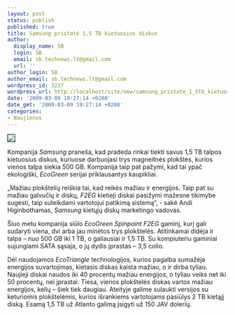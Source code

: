 ```yaml
---
layout: post
status: publish
published: true
title: Samsung pristatė 1,5 TB kietuosius diskus
author:
  display_name: SB
  login: SB
  email: sb.technews.lt@gmail.com
  url: ''
author_login: SB
author_email: sb.technews.lt@gmail.com
wordpress_id: 3237
wordpress_url: http://localhost/site/new/samsung_pristate_1_5tb_kietuosius_diskus/
date: '2009-03-09 19:27:14 +0200'
date_gmt: '2009-03-09 19:27:14 +0200'
categories:
- Naujienos
---
```

<div class="imgright"><img src="http://tbn2.google.com/images?q=tbn:ZsOaBu4--U7qtM:http://www.ecolosfera.com/wp-content/uploads/2008/06/samsung-ecogreen-f1.jpg" border="1" /></div>
<p>Kompanija <i>Samsung</i> praneša, kad pradeda rinkai tiekti savus 1,5 TB talpos kietuosius diskus, kuriuose darbuojasi trys magneitnės plokštės, kurios vienos talpa siekia 500 GB. Kompanija taip pat pažymi, kad tai ypač ekologiški, <i>EcoGreen</i> serijai priklausantys kaupikliai.</p>
<p>„Mažiau plokštelių reiškia tai, kad reikės mažiau ir energijos. Taip pat su mažiau galvučių ir diskų, <i>F2EG</i> kietieji diskai pasižymi mažesne tikimybe sugesti, taip suteikdami vartotojui patikimą sistemą“, - sakė Andi Higinbothamas, <i>Samsung</i> kietųjų diskų marketingo vadovas.</p>
<p>Šiuo metu kompanija siūlo <i>EcoGreen Spinpoint F2EG</i> gaminį, kurį gali sudaryti viena, dvi arba jau minėtos trys plokštelės. Atitinkamai didėja ir talpa – nuo 500 GB iki 1 TB, o galiausiai ir 1,5 TB. Su kompiuteriu gaminiai sujungiami SATA sąsaja, o jų dydis įprastas – 3,5 colio.</p>
<p>Dėl naudojamos <i>EcoTriangle</i> technologijos, kurios pagalba sumažėja energijos suvartojimas, kietasis diskas kaista mažiau, o ir dirba tyliau. Naujieji diskai naudos iki 40 procentų mažiau energijos, o tyliau veiks net iki 50 procentų, nei įprastai. Tiesa, vienos plokštelės diskas vartos mažiau energijos, kelių – šiek tiek daugiau. Ateityje galime sulaukti versijos su keturiomis plokštelėmis, kurios išrankiems vartotojams pasiūlys 2 TB kietąjį diską. Esamą 1,5 TB už Atlanto galimą įsigyti už 150 JAV dolerių.</p>
